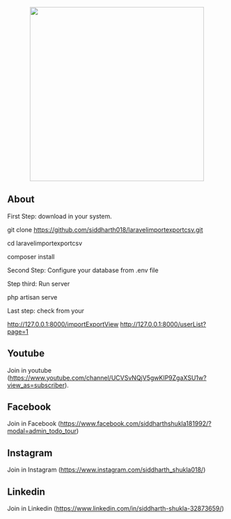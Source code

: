 <p align="center"><img src="https://res.cloudinary.com/dtfbvvkyp/image/upload/v1566331377/laravel-logolockup-cmyk-red.svg" width="400"></p>

</p>

## About
First Step: download in your system.

git clone https://github.com/siddharth018/laravelimportexportcsv.git

cd laravelimportexportcsv

composer install

Second Step: Configure your database from .env file

Step third: Run server

php artisan serve

Last step: check from your 

http://127.0.0.1:8000/importExportView 
http://127.0.0.1:8000/userList?page=1 


## Youtube
Join in youtube
(https://www.youtube.com/channel/UCVSvNQjV5gwKIP9ZgaXSU1w?view_as=subscriber).

## Facebook
Join in Facebook
(https://www.facebook.com/siddharthshukla181992/?modal=admin_todo_tour)

## Instagram
Join in Instagram
(https://www.instagram.com/siddharth_shukla018/)

## Linkedin
Join in Linkedin
(https://www.linkedin.com/in/siddharth-shukla-32873659/)
